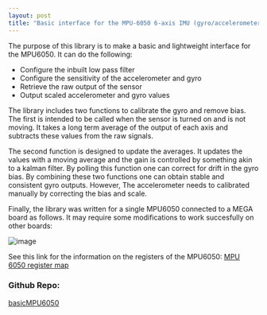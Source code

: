 ```yaml
---
layout: post
title: "Basic interface for the MPU-6050 6-axis IMU (gyro/accelerometer)"
---
```


The purpose of this library is to make a basic and lightweight interface for the MPU6050. It can do the following:
- Configure the inbuilt low pass filter 
- Configure the sensitivity of the accelerometer and gyro
- Retrieve the raw output of the sensor
- Output scaled accelerometer and gyro values

The library includes two functions to calibrate the gyro and remove bias. The first is intended to be called when the sensor is turned on and is not moving. It takes a long term average of the output of each axis and subtracts these values from the raw signals.

The second function is designed to update the averages. It updates the values with a moving average and the gain is controlled by something akin to a kalman filter. By polling this function one can correct for drift in the gyro bias. By combining these two functions one can obtain stable and consistent gyro outputs. However, The accelerometer needs to calibrated manually by correcting the bias and scale. 

Finally, the library was written for a single MPU6050 connected to a MEGA board as follows. It may require some modifications to work succesfully on other boards:   

![image](https://raw.githubusercontent.com/RCmags/basicMPU6050/main/extras/mega_schematic.png)

See this link for the information on the registers of the MPU6050: 
[MPU 6050 register map](https://invensense.tdk.com/wp-content/uploads/2015/02/MPU-6000-Register-Map1.pdf)

### Github Repo:
[basicMPU6050](https://github.com/RCmags/basicMPU6050)
